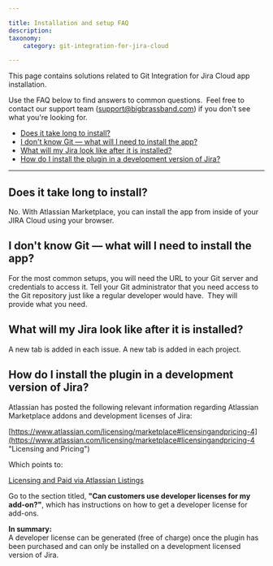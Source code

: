 ```yaml
---

title: Installation and setup FAQ
description:
taxonomy:
    category: git-integration-for-jira-cloud

---
```

This page contains solutions related to Git Integration for Jira Cloud app installation.

Use the FAQ below to find answers to common questions.  Feel free to contact our support team ([support@bigbrassband.com](mailto:support@bigbrassband.com?subject=Installation%20issue%20-)) if you don't see what you're looking for.

- [Does it take long to install?](#does-it-take-long-to-install)
- [I don't know Git — what will I need to install the app?](#i-dont-know-gitwhat-will-i-need-to-install-the-app)
- [What will my Jira look like after it is installed?](#what-will-my-jira-look-like-after-it-is-installed)
- [How do I install the plugin in a development version of Jira?](#how-do-i-install-the-plugin-in-a-development-version-of-jira)

* * *

## Does it take long to install?

No. With Atlassian Marketplace, you can install the app from inside of your JIRA Cloud using your browser.

## I don't know Git — what will I need to install the app?

For the most common setups, you will need the URL to your Git server and credentials to access it. Tell your Git administrator that you need access to the Git repository just like a regular developer would have.  They will provide what you need.

## What will my Jira look like after it is installed?

A new tab is added in each issue. A new tab is added in each project.

## How do I install the plugin in a development version of Jira?

Atlassian has posted the following relevant information regarding Atlassian Marketplace addons and development licenses of Jira:

[https://www.atlassian.com/licensing/marketplace#licensingandpricing-4](https://www.atlassian.com/licensing/marketplace#licensingandpricing-4 "Licensing and Pricing")

Which points to:

[Licensing and Paid via Atlassian Listings](https://developer.atlassian.com/market/add-on-licensing-for-developers/licensing-and-paid-via-atlassian-listings "Licensing and Paid via Atlassian Listings")

Go to the section titled, **"Can customers use developer licenses for my add-on?"**, which has instructions on how to get a developer license for add-ons.

<div class="bbb-callout bbb--info">
    <div class="irow">
    <div class="ilogobox">
        <span class="logoimg"></span>
    </div>
    <div class="imsgbox">
        <b>In summary:</b><br>
        A developer license can be generated (free of charge) once the plugin has been purchased and can only be installed on a development licensed version of Jira.
    </div>
    </div>
</div>

